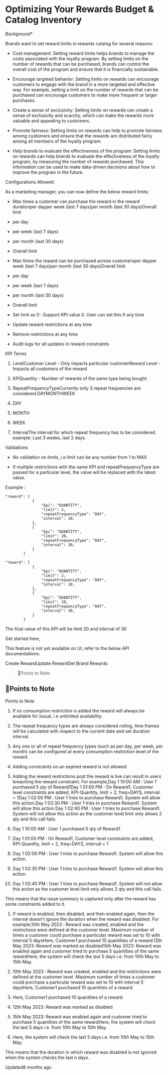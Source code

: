 # Optimizing Your Rewards Budget & Catalog Inventory

*Background**

Brands want to set reward limits in rewards catalog for several reasons:

- Cost management: Setting reward limits helps brands to manage the costs associated with the loyalty program. By setting limits on the number of rewards that can be purchased, brands can control the overall cost of the program and ensure that it is financially sustainable.

- Encourage targeted behavior: Setting limits on rewards can encourage customers to engage with the brand in a more targeted and effective way. For example, setting a limit on the number of rewards that can be purchased can encourage customers to make more frequent or larger purchases.

- Create a sense of exclusivity: Setting limits on rewards can create a sense of exclusivity and scarcity, which can make the rewards more valuable and appealing to customers.

- Promote fairness: Setting limits on rewards can help to promote fairness among customers and ensure that the rewards are distributed fairly among all members of the loyalty program.

- Help brands to evaluate the effectiveness of the program: Setting limits on rewards can help brands to evaluate the effectiveness of the loyalty program, by measuring the number of rewards purchased. This information can be used to make data-driven decisions about how to improve the program in the future.

Configurations Allowed:

As a marketing manager, you can now define the below reward limits:

- Max times a customer can purchase the reward in the reward durationper dayper week (last 7 days)per month (last 30 days)Overall limit

- per day

- per week (last 7 days)

- per month (last 30 days)

- Overall limit

- Max times the reward can be purchased across customersper dayper week (last 7 days)per month (last 30 days)Overall limit

- per day

- per week (last 7 days)

- per month (last 30 days)

- Overall limit

- Set limit as 0 : Support KPI value 0. User can set this 0 any time

- Update reward restrictions at any time

- Remove restrictions at any time

- Audit logs for all updates in reward constraints

KPI Terms

1. LevelCustomer Level - Only impacts particular customerReward Level - Impacts all customers of the reward

2. KPIQuantity - Number of rewards of the same type being bought.

3. RepeatFrequencyTypeCurrently only 3 repeat frequencies are considered.DAYMONTHWEEK

1. DAY

2. MONTH

3. WEEK

7. IntervalThe interval for which repeat frequency has to be considered. example: Last 3 weeks, last 2 days.

Validations

- No validation on limits, i.e limit can be any number from 1 to MAX

- If multiple restrictions with the same KPI and repeatFrequencyType are passed for a particular level, the value will be replaced with the latest value.

Example :

```
"reward": [  
            {  
                "kpi": "QUANTITY",  
                "limit": 2,  
                "repeatFrequencyType": "DAY",  
                "interval": 10,  
            },  
            {  
                "kpi": "QUANTITY",  
                "limit": 20,  
                "repeatFrequencyType": "DAY",  
                "interval": 30,  
            }  
        ]
```

```
"reward": [  
            {  
                "kpi": "QUANTITY",  
                "limit": 2,  
                "repeatFrequencyType": "DAY",  
                "interval": 10,  
            },  
            {  
                "kpi": "QUANTITY",  
                "limit": 20,  
                "repeatFrequencyType": "DAY",  
                "interval": 30,  
            }  
        ]
```

The final value of this KPI will be limit 20 and interval of 30

Get started here,

This feature is not yet available on UI, refer to the below API documentations:

Create RewardUpdate RewardGet Brand Rewards

> 📘Points to Note

## 📘Points to Note

Points to Note

1. If no consumption restriction is added the reward will always be available for issual, i.e unlimited availability.

2. The repeat frequency types are always considered rolling, time frames will be calculated with respect to the current date and set duration interval.

3. Any one or all of repeat frequency types (such as per day, per week, per month) can be configured at every consumption restriction level of the reward.

4. Adding constraints on an expired reward is not allowed.

5. Adding the reward restrictions post the reward is live can result in users breaching the reward constraint. For example,Day 1 10:00 AM : User 1 purchased 5 qty of Reward1Day 1  01:00 PM : On Reward1,  Customer level constraints are added, KPI-Quantity, limit = 2, freq=DAYS, interval = 1Day 1  02:00 PM : User 1 tries to purchase Reward1. System will allow this action.Day 1  02:30 PM : User 1 tries to purchase Reward1. System will allow this action.Day 1  02:40 PM : User 1 tries to purchase Reward1. System will not allow this action as the customer level limit only allows 2 qty and this call fails.

1. Day 1 10:00 AM : User 1 purchased 5 qty of Reward1

2. Day 1  01:00 PM : On Reward1,  Customer level constraints are added, KPI-Quantity, limit = 2, freq=DAYS, interval = 1

3. Day 1  02:00 PM : User 1 tries to purchase Reward1. System will allow this action.

4. Day 1  02:30 PM : User 1 tries to purchase Reward1. System will allow this action.

5. Day 1  02:40 PM : User 1 tries to purchase Reward1. System will not allow this action as the customer level limit only allows 2 qty and this call fails.

This means that the issue summary is captured only after the reward has some constraints added to it.

1. If reward is enabled, then disabled, and then enabled again, then the interval doesn’t ignore the duration when the reward was disabled. For example,10th May 2023 : Reward was created, enabled and the restrictions were defined at the customer level. Maximum number of times a customer could purchase a particular reward was set to 10 with interval 5 daysHere, Customer1 purchased 10 quantities of a reward.12th May 2023: Reward was marked as disabled15th May 2023: Reward was enabled again and customer tried to purchase 5 quantities of the same rewardHere, the system will check the last 5 days i.e. from 10th May to 15th May.

1. 10th May 2023 : Reward was created, enabled and the restrictions were defined at the customer level. Maximum number of times a customer could purchase a particular reward was set to 10 with interval 5 daysHere, Customer1 purchased 10 quantities of a reward.

1. Here, Customer1 purchased 10 quantities of a reward.

3. 12th May 2023: Reward was marked as disabled

4. 15th May 2023: Reward was enabled again and customer tried to purchase 5 quantities of the same rewardHere, the system will check the last 5 days i.e. from 10th May to 15th May.

1. Here, the system will check the last 5 days i.e. from 10th May to 15th May.

This means that the duration in which reward was disabled is not ignored when the system checks the last n days.

Updated8 months ago